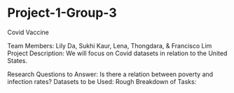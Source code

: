 # Project-1-Group-3
Covid Vaccine

Team Members: Lily Da, Sukhi Kaur, Lena, Thongdara, & Francisco Lim
Project Description: We will focus on Covid datasets in relation to the United States. 

Research Questions to Answer: Is there a relation between poverty and infection rates? 
Datasets to be Used:
Rough Breakdown of Tasks:
